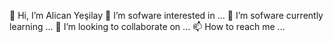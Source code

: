 👋 Hi, I’m Alican Yeşilay
👀 I’m sofware interested in ...
🌱 I’m sofware currently learning ...
💞️ I’m looking to collaborate on ...
📫 How to reach me ...
